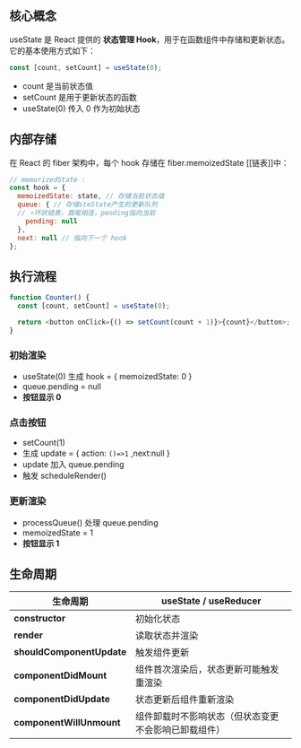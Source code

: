 ## 核心概念
useState 是 React 提供的 **状态管理 Hook**，用于在函数组件中存储和更新状态。它的基本使用方式如下：
```js
const [count, setCount] = useState(0);
```
- count 是当前状态值
- setCount 是用于更新状态的函数
- useState(0) 传入 0 作为初始状态

## 内部存储
在 React 的 fiber 架构中，每个 hook 存储在 fiber.memoizedState [[链表]]中：
```js
// memorizedState :
const hook = {
  memoizedState: state, // 存储当前状态值
  queue: { // 存储steState产生的更新队列
  // ⭐️环状链表，首尾相连，pending指向当前
    pending: null
  },
  next: null // 指向下一个 hook
};
```

## 执行流程
```js
function Counter() {
  const [count, setCount] = useState(0);

  return <button onClick={() => setCount(count + 1)}>{count}</button>;
}
```
### 初始渲染
- useState(0) 生成 hook = { memoizedState: 0 }
- queue.pending = null
- **按钮显示 0**

### 点击按钮
- setCount(1)
- 生成 update = { action: `()=>1` ,next:null }
- update 加入 queue.pending
- 触发 scheduleRender()

### 更新渲染
- processQueue() 处理 queue.pending
- memoizedState = 1
- **按钮显示 1**


## 生命周期
|**生命周期**|useState **/** useReducer|
|---|---|
|**constructor**|初始化状态|
|**render**|读取状态并渲染|
|**shouldComponentUpdate**|触发组件更新|
|**componentDidMount**|组件首次渲染后，状态更新可能触发重渲染|
|**componentDidUpdate**|状态更新后组件重新渲染|
|**componentWillUnmount**|组件卸载时不影响状态（但状态变更不会影响已卸载组件）|